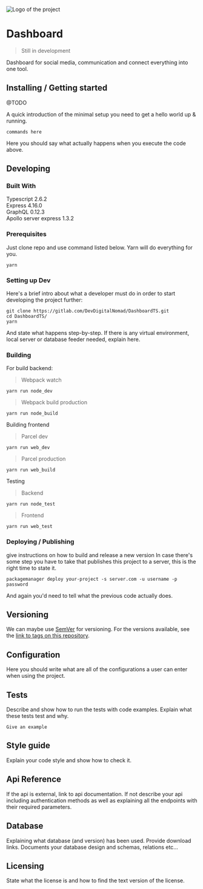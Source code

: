 ![Logo of the project](./images/logo.sample.png)

# Dashboard

> Still in development

Dashboard for social media, communication and connect everything into one tool.

## Installing / Getting started

@TODO

A quick introduction of the minimal setup you need to get a hello world up &
running.

```shell
commands here
```

Here you should say what actually happens when you execute the code above.

## Developing

### Built With

Typescript 2.6.2 <br>
Express 4.16.0 <br>
GraphQL 0.12.3 <br>
Apollo server express 1.3.2

### Prerequisites

Just clone repo and use command listed below. Yarn will do everything for you.

```shell
yarn
```

### Setting up Dev

Here's a brief intro about what a developer must do in order to start developing
the project further:

```shell
git clone https://gitlab.com/DevDigitalNomad/DashboardTS.git
cd DashboardTS/
yarn
```

And state what happens step-by-step. If there is any virtual environment, local server or database feeder needed, explain here.

### Building

For build backend:

> Webpack watch

```shell
yarn run node_dev
```

> Webpack build production

```shell
yarn run node_build
```

Building frontend

> Parcel dev

```shell
yarn run web_dev
```

> Parcel production

```shell
yarn run web_build
```

Testing

> Backend

```shell
yarn run node_test
```

> Frontend

```shell
yarn run web_test
```

### Deploying / Publishing

give instructions on how to build and release a new version
In case there's some step you have to take that publishes this project to a
server, this is the right time to state it.

```shell
packagemanager deploy your-project -s server.com -u username -p password
```

And again you'd need to tell what the previous code actually does.

## Versioning

We can maybe use [SemVer](http://semver.org/) for versioning. For the versions available, see the [link to tags on this repository](/tags).

## Configuration

Here you should write what are all of the configurations a user can enter when
using the project.

## Tests

Describe and show how to run the tests with code examples.
Explain what these tests test and why.

```shell
Give an example
```

## Style guide

Explain your code style and show how to check it.

## Api Reference

If the api is external, link to api documentation. If not describe your api including authentication methods as well as explaining all the endpoints with their required parameters.

## Database

Explaining what database (and version) has been used. Provide download links.
Documents your database design and schemas, relations etc...

## Licensing

State what the license is and how to find the text version of the license.
